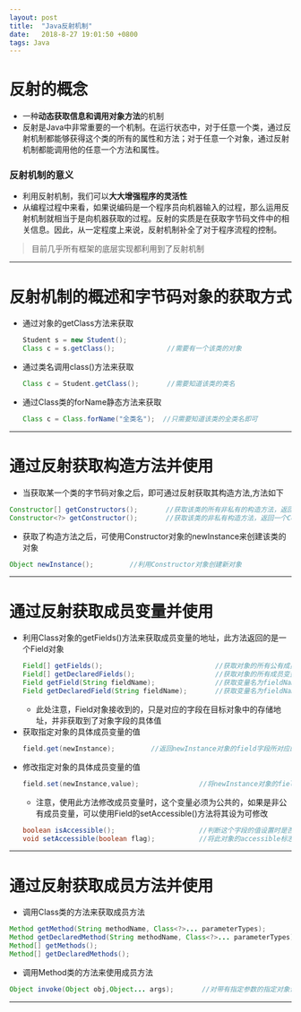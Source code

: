 ```yaml
---
layout: post
title:  "Java反射机制"
date:   2018-8-27 19:01:50 +0800
tags: Java
---
```

# 反射的概念
- 一种**动态获取信息和调用对象方法**的机制
- 反射是Java中非常重要的一个机制。在运行状态中，对于任意一个类，通过反射机制都能够获得这个类的所有的属性和方法；对于任意一个对象，通过反射机制都能调用他的任意一个方法和属性。

### 反射机制的意义
- 利用反射机制，我们可以**大大增强程序的灵活性**
- 从编程过程中来看，如果说编码是一个程序员向机器输入的过程，那么运用反射机制就相当于是向机器获取的过程。反射的实质是在获取字节码文件中的相关信息。因此，从一定程度上来说，反射机制补全了对于程序流程的控制。
> 目前几乎所有框架的底层实现都利用到了反射机制

---
# 反射机制的概述和字节码对象的获取方式
- 通过对象的getClass方法来获取
    ```java
    Student s = new Student();
    Class c = s.getClass();             //需要有一个该类的对象
    ```
- 通过类名调用class()方法来获取
    ```java
    Class c = Student.getClass();       //需要知道该类的类名
    ```
- 通过Class类的forName静态方法来获取
    ```java
    Class c = Class.forName("全类名");  //只需要知道该类的全类名即可
    ```

---
# 通过反射获取构造方法并使用
- 当获取某一个类的字节码对象之后，即可通过反射获取其构造方法,方法如下
```java
Constructor[] getConstructors();       //获取该类的所有非私有的构造方法，返回Constructor数组
Constructor<?> getConstructor();       //获取该类的非私有构造方法，返回一个Constructor对象
```
- 获取了构造方法之后，可使用Constructor对象的newInstance来创建该类的对象
```java
Object newInstance();         //利用Constructor对象创建新对象
```

---
# 通过反射获取成员变量并使用
- 利用Class对象的getFields()方法来获取成员变量的地址，此方法返回的是一个Field对象
    ```java
    Field[] getFields();                            //获取对象的所有公有成员变量
    Field[] getDeclaredFields();                    //获取对象的所有成员变量
    Field getField(String fieldName);               //获取变量名为fieldName的非私有成员变量
    Field getDeclaredField(String fieldName);       //获取变量名为fieldName的成员变量
    ```
    - 此处注意，Field对象接收到的，只是对应的字段在目标对象中的存储地址，并非获取到了对象字段的具体值
- 获取指定对象的具体成员变量的值
    ```java
    field.get(newInstance);         //返回newInstance对象的field字段所对应的值
    ```
- 修改指定对象的具体成员变量的值
    ```java
    field.set(newInstance,value);               //将newInstance对象的field字段所对应的值修改为value
    ```
    - 注意，使用此方法修改成员变量时，这个变量必须为公共的，如果是非公有成员变量，可以使用Field的setAccessible()方法将其设为可修改
    ```java
    boolean isAccessible();                     //判断这个字段的值设置时是否有Java语言访问检查
    void setAccessible(boolean flag);           //将此对象的accessible标志设置为指定的值，为true则取消在修改时的Java语言访问检查
    ```

---
# 通过反射获取成员方法并使用
- 调用Class类的方法来获取成员方法
```java
Method getMethod(String methodName, Class<?>... parameterTypes);            //获取方法名为methodName的非私有成员方法
Method getDeclaredMethod(String methodName, Class<?>... parameterTypes);    //获取方法名为methodName的成员方法
Method[] getMethods();                                                      //获取该类的所有非私有方法
Method[] getDeclaredMethods();                                              //获取该类的所有成员方法，但不包括继承的方法
```
>  

- 调用Method类的方法来使用成员方法
```java
Object invoke(Object obj,Object... args);       //对带有指定参数的指定对象调用由此Method对象所表示的底层方法
```

---
